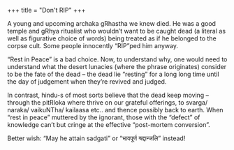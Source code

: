+++
title = "Don't RIP"
+++

A young and upcoming archaka gRhastha we knew died. He was a good temple and gRhya ritualist who wouldn’t want to be caught dead (a literal as well as figurative choice of words) being treated as if he belonged to the corpse cult. Some people innocently “RIP”ped him anyway.

“Rest in Peace” is a bad choice. Now, to understand why, one would need to understand what the desert lunacies (where the phrase originates) consider to be the fate of the dead – the dead lie “resting” for a long long time until the day of judgement when they’re revived and judged.

In contrast, hindu-s of most sorts believe that the dead keep moving – through the pitRloka where thrive on our grateful offerings, to svarga/ naraka/ vaikuNTha/ kailaasa etc.. and thence possibly back to earth. When “rest in peace” muttered by the ignorant, those with the “defect” of knowledge can’t but cringe at the effective “post-mortem conversion”.

Better wish: “May he attain sadgati” or “भावपूर्ण श्रद्दान्जलि” instead!